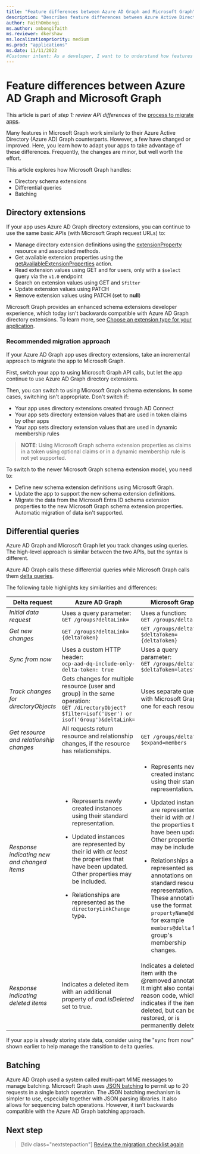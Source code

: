 ```yaml
---
title: "Feature differences between Azure AD Graph and Microsoft Graph"
description: "Describes feature differences between Azure Active Directory (Azure AD) Graph API and Microsoft Graph API, in order to help you migrate apps quickly and easily."
author: FaithOmbongi
ms.author: ombongifaith
ms.reviewer: dkershaw
ms.localizationpriority: medium
ms.prod: "applications"
ms.date: 11/11/2022
#Customer intent: As a developer, I want to to understand how features differ between Azure AD Graph and Microsoft Graph, so that I can update my code accordingly as I migrate my app from Azure AD Graph to Microsoft Graph.
---
```


# Feature differences between Azure AD Graph and Microsoft Graph

This article is part of *step 1: review API differences* of the [process to migrate apps](migrate-azure-ad-graph-planning-checklist.md).

Many features in Microsoft Graph work similarly to their Azure Active Directory (Azure AD) Graph counterparts. However, a few have changed or improved. Here, you learn how to adapt your apps to take advantage of these differences.  Frequently, the changes are minor, but well worth the effort.

This article explores how Microsoft Graph handles:

- Directory schema extensions
- Differential queries
- Batching

## Directory extensions

If your app uses Azure AD Graph directory extensions, you can continue to use the same basic APIs (with Microsoft Graph request URLs) to:

- Manage directory extension definitions using the [extensionProperty](/graph/api/resources/extensionproperty) resource and associated methods.
- Get available extension properties using the [getAvailableExtensionProperties](/graph/api/directoryobject-getavailableextensionproperties) action.
- Read extension values using GET and for users, only with a `$select` query via the `v1.0` endpoint
- Search on extension values using GET and `$filter`
- Update extension values using PATCH
- Remove extension values using PATCH (set to **null**)

Microsoft Graph provides an enhanced schema extensions developer experience, which today isn't backwards compatible with Azure AD Graph directory extensions. To learn more, see [Choose an extension type for your application](extensibility-overview.md#comparison-of-extension-types).

### Recommended migration approach

If your Azure AD Graph app uses directory extensions, take an incremental approach to migrate the app to Microsoft Graph.

First, switch your app to using Microsoft Graph API calls, but let the app continue to use Azure AD Graph directory extensions.

Then, you can switch to using Microsoft Graph schema extensions. In some cases, switching isn't appropriate. Don't switch if:

- Your app uses directory extensions created through AD Connect
- Your app sets directory extension values that are used in token claims by other apps
- Your app sets directory extension values that are used in dynamic membership rules 

>**NOTE**: Using Microsoft Graph schema extension properties as claims in a token using optional claims or in a dynamic membership rule is not yet supported.

To switch to the newer Microsoft Graph schema extension model, you need to:

- Define new schema extension definitions using Microsoft Graph.
- Update the app to support the new schema extension definitions.
- Migrate the data from the Microsoft Entra ID schema extension properties to the new Microsoft Graph schema extension properties.  Automatic migration of data isn't supported.

## Differential queries

Azure AD Graph and Microsoft Graph let you track changes using queries.  The high-level approach is similar between the two APIs, but the syntax is different.

Azure AD Graph calls these differential queries while Microsoft Graph calls them [delta queries](./delta-query-overview.md).

The following table highlights key similarities and differences:

|Delta request |Azure AD Graph | Microsoft Graph |
|----|----|----|
| _Initial data request_ | Uses a query parameter:<br>`GET /groups?deltaLink=` | Uses a function: <br> `GET /groups/delta` |
| _Get new changes_ | `GET /groups?deltaLink={deltaToken}` | `GET /groups/delta?$deltaToken={deltaToken}` |
| _Sync from now_ |Uses a custom HTTP header:<br> `ocp-aad-dq-include-only-delta-token: true` | Uses a query parameter: <br> `GET /groups/delta?$deltaToken=latest` |
| _Track changes for directoryObjects_ | Gets changes for multiple resource (user and group) in the same operation:&nbsp;&nbsp;<br> `GET /directoryObject?$filter=isof('User') or isof('Group')&deltaLink=` | Uses separate queries with Microsoft Graph, one for each resource. |
| _Get resource and relationship changes_ | All requests return resource and relationship changes, if the resource has relationships. | `GET /groups/delta?$expand=members` |
| _Response indicating new and changed items_ | <ul><li><p>Represents newly created instances using their standard representation.</p></li><li><p>Updated instances are represented by their id with *at least* the properties that have been updated. Other properties may be included.</p></li><li><p>Relationships are represented as the `directoryLinkChange` type.</p></li></ul>|<ul><li><p>Represents newly created instances using their standard representation.</p></li><li><p>Updated instances are represented by their id with *at least* the properties that have been updated. Other properties may be included.</p></li><li><p>Relationships are represented as annotations on the standard resource representation. These annotations use the format `propertyName@delta`, for example `members@delta` for a group's membership changes.</p></li></ul> |
| _Response indicating  deleted items_| Indicates a deleted item with an additional property of *aad.isDeleted* set to true. | Indicates a deleted item with the \@removed annotation. It might also contain a reason code, which indicates if the item is deleted, but can be restored, or is permanently deleted. |

If your app is already storing state data, consider using the "sync from now" shown earlier to help manage the transition to delta queries.

## Batching

Azure AD Graph used a system called multi-part MIME messages to manage batching.  Microsoft Graph uses [JSON batching](json-batching.md) to permit up to 20 requests in a single batch operation. The JSON batching mechanism is simpler to use, especially together with JSON parsing libraries.  It also allows for sequencing batch operations.  However, it isn't backwards compatible with the Azure AD Graph batching approach.

## Next step

> [!div class="nextstepaction"]
> [Review the migration checklist again](migrate-azure-ad-graph-planning-checklist.md)

<!-- {
  "type": "#page.annotation",
  "suppressions": [
    "Warning: /concepts/migrate-azure-ad-graph-feature-changes.md:
      Failed to parse any rows out of table with headers: |Task|Azure AD Graph|Microsoft Graph|"
  ],
}
-->
